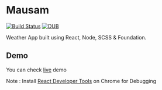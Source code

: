 # Mausam

[![Build Status](https://travis-ci.org/chintan-sh/Mausam.svg?branch=master)](https://travis-ci.org/chintan-sh/Mausam)
[![DUB](https://img.shields.io/dub/l/vibe-d.svg)]()

Weather App built using React, Node, SCSS & Foundation.

## Demo
You can check [live](http://fathomless-lake-82439.herokuapp.com/#/?_k=e2v47c) demo

Note : Install [React Developer Tools](https://chrome.google.com/webstore/detail/react-developer-tools/fmkadmapgofadopljbjfkapdkoienihi?hl=en) on Chrome for Debugging
